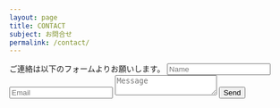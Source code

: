 ```yaml
---
layout: page
title: CONTACT
subject: お問合せ
permalink: /contact/
---
```


<form action="https://formspree.io/f/xdoywgva" method="POST">
ご連絡は以下のフォームよりお願いします。
  <input type="text" placeholder="Name" name="name" requied>
  <input type="email" placeholder="Email" name="_replyto" required>
  <textarea placeholder="Message" name="message" required></textarea>

  <input type="submit" value="Send">
</form>


